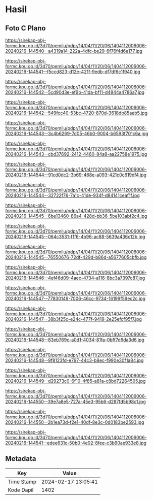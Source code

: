 # Hasil

## Foto C Plano

https://sirekap-obj-formc.kpu.go.id/3d70/pemilu/pdpr/14/04/11/20/06/1404112006006-20240216-144540--a4319a14-222a-4dfc-be29-6f76f4d6e177.jpg

https://sirekap-obj-formc.kpu.go.id/3d70/pemilu/pdpr/14/04/11/20/06/1404112006006-20240216-144541--f5ccd823-d12e-421f-9edb-df7df6c1f940.jpg

https://sirekap-obj-formc.kpu.go.id/3d70/pemilu/pdpr/14/04/11/20/06/1404112006006-20240216-144542--5cd90d3e-ef9b-41da-bf11-d4844a4786a7.jpg

https://sirekap-obj-formc.kpu.go.id/3d70/pemilu/pdpr/14/04/11/20/06/1404112006006-20240216-144542--549fcc40-53bc-4720-870d-3618db85aeb5.jpg

https://sirekap-obj-formc.kpu.go.id/3d70/pemilu/pdpr/14/04/11/20/06/1404112006006-20240216-144543--3c4b6269-7d05-46b0-9004-b6593f701c6a.jpg

https://sirekap-obj-formc.kpu.go.id/3d70/pemilu/pdpr/14/04/11/20/06/1404112006006-20240216-144543--cbd37692-2412-4460-84a8-aa22758e1975.jpg

https://sirekap-obj-formc.kpu.go.id/3d70/pemilu/pdpr/14/04/11/20/06/1404112006006-20240216-144544--91cd0dc2-3b69-468e-a093-421c0c619df4.jpg

https://sirekap-obj-formc.kpu.go.id/3d70/pemilu/pdpr/14/04/11/20/06/1404112006006-20240216-144544--32722f76-7a1c-41de-934f-d84141ceaf1f.jpg

https://sirekap-obj-formc.kpu.go.id/3d70/pemilu/pdpr/14/04/11/20/06/1404112006006-20240216-144545--6be13460-86a4-428d-bb36-5be103abf2c4.jpg

https://sirekap-obj-formc.kpu.go.id/3d70/pemilu/pdpr/14/04/11/20/06/1404112006006-20240216-144545--064c3531-f1f6-4b96-ac88-5639a436c12b.jpg

https://sirekap-obj-formc.kpu.go.id/3d70/pemilu/pdpr/14/04/11/20/06/1404112006006-20240216-144545--76550676-72df-429d-b86d-a5677605cbfb.jpg

https://sirekap-obj-formc.kpu.go.id/3d70/pemilu/pdpr/14/04/11/20/06/1404112006006-20240216-144546--4ef46d09-4aec-4734-a116-8bc3a7397c87.jpg

https://sirekap-obj-formc.kpu.go.id/3d70/pemilu/pdpr/14/04/11/20/06/1404112006006-20240216-144547--77830149-7006-46cc-9734-16199f59ec2c.jpg

https://sirekap-obj-formc.kpu.go.id/3d70/pemilu/pdpr/14/04/11/20/06/1404112006006-20240216-144547--38b3f25c-e24c-477f-9419-2e25efcf95f7.jpg

https://sirekap-obj-formc.kpu.go.id/3d70/pemilu/pdpr/14/04/11/20/06/1404112006006-20240216-144548--83eb769c-a0d1-4034-81fa-0bff7d6da3d6.jpg

https://sirekap-obj-formc.kpu.go.id/3d70/pemilu/pdpr/14/04/11/20/06/1404112006006-20240216-144548--9f8123fd-e797-44c3-b8ec-f990e30f1a84.jpg

https://sirekap-obj-formc.kpu.go.id/3d70/pemilu/pdpr/14/04/11/20/06/1404112006006-20240216-144549--d29273c0-6f10-4f85-a81a-c8bd72264505.jpg

https://sirekap-obj-formc.kpu.go.id/3d70/pemilu/pdpr/14/04/11/20/06/1404112006006-20240216-144550--39e7a8e5-727a-45e3-95b6-d287fd5b98c1.jpg

https://sirekap-obj-formc.kpu.go.id/3d70/pemilu/pdpr/14/04/11/20/06/1404112006006-20240216-144550--2b1ea73d-f2e1-40df-8e3c-0d0183be2593.jpg

https://sirekap-obj-formc.kpu.go.id/3d70/pemilu/pdpr/14/04/11/20/06/1404112006006-20240216-144541--edee631c-50b0-4e02-8fee-c3b90ae933e8.jpg


## Metadata

| Key        | Value               |
| ---------- | ------------------- |
| Time Stamp | 2024-02-17 13:05:41 |
| Kode Dapil | 1402                |




